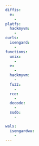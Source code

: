 ```yaml
---
diffis:
  e:
    -
platfs:
  hackmyvm:
    -
curls:
  isengard:
    -
functions:
  unix:
    -
  e:
    -
  hackmyvm:
    -
  fuzz:
    -
  rce:
    -
  decode:
    -
  sudo:
    -

wals:
  isengardwu:
    -
---
```

